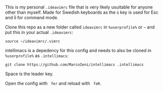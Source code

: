 This is my personal `.ideavimrc` file that is very likely usuitable for anyone other than myself. Made for Swedish keyboards as the `ö` key is used for Esc and `Ö` for command mode.

Clone this repo as a new folder called `ideavimrc` in `%userprofile%` or `~` and put this in your actual `.ideavimrc`:

```.vimrc
source ~/ideavimrc/.vimrc
```

intellimacs is a depedency for this config and needs to also be cloned in `%userprofile%` as `.intellimacs`:
```.vimrc
git clone https://github.com/MarcoIeni/intellimacs .intellimacs
```

Space is the leader key.

Open the config with ` fer` and reload with ` feR`.
